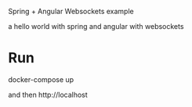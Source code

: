 Spring + Angular Websockets example

a hello world with spring and angular with websockets

# Run

docker-compose up

and then http://localhost